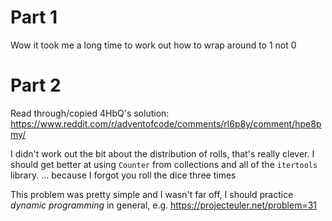 # Part 1
Wow it took me a long time to work out how to wrap around to 1 not 0

# Part 2
Read through/copied 4HbQ's solution:
https://www.reddit.com/r/adventofcode/comments/rl6p8y/comment/hpe8pmy/

I didn't work out the bit about the distribution of rolls, that's really clever. I should get better at using `Counter` from collections and all of the `itertools` library.
... because I forgot you roll the dice three times

This problem was pretty simple and I wasn't far off, I should  practice *dynamic programming* in general, e.g. https://projecteuler.net/problem=31
